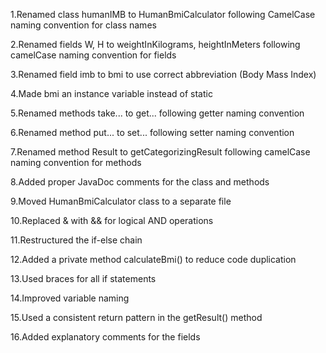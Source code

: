 1.Renamed class humanIMB to HumanBmiCalculator following CamelCase naming convention for class names

2.Renamed fields W, H to weightInKilograms, heightInMeters following camelCase naming convention for fields

3.Renamed field imb to bmi to use correct abbreviation (Body Mass Index)

4.Made bmi an instance variable instead of static

5.Renamed methods take... to get... following getter naming convention

6.Renamed method put... to set... following setter naming convention

7.Renamed method Result to getCategorizingResult following camelCase naming convention for methods

8.Added proper JavaDoc comments for the class and methods

9.Moved HumanBmiCalculator class to a separate file

10.Replaced & with && for logical AND operations

11.Restructured the if-else chain

12.Added a private method calculateBmi() to reduce code duplication

13.Used braces for all if statements

14.Improved variable naming

15.Used a consistent return pattern in the getResult() method

16.Added explanatory comments for the fields